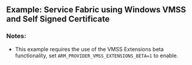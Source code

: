 ## Example: Service Fabric using Windows VMSS and Self Signed Certificate

### Notes:
* This example requires the use of the VMSS Extensions beta functionality, set `ARM_PROVIDER_VMSS_EXTENSIONS_BETA=1` to enable.  